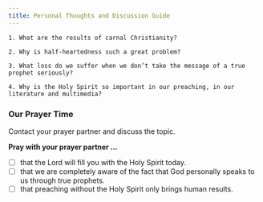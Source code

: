 ```yaml
---
title: Personal Thoughts and Discussion Guide
---
```


`1. What are the results of carnal Christianity?`

`2. Why is half-heartedness such a great problem?`

`3. What loss do we suffer when we don’t take the message of a true prophet seriously?`

`4. Why is the Holy Spirit so important in our preaching, in our literature and multimedia?`

### Our Prayer Time

Contact your prayer partner and discuss the topic.

**Pray with your prayer partner ...**

- [ ] that the Lord will fill you with the Holy Spirit today.
- [ ] that we are completely aware of the fact that God personally speaks to us through true prophets.
- [ ] that preaching without the Holy Spirit only brings human results.